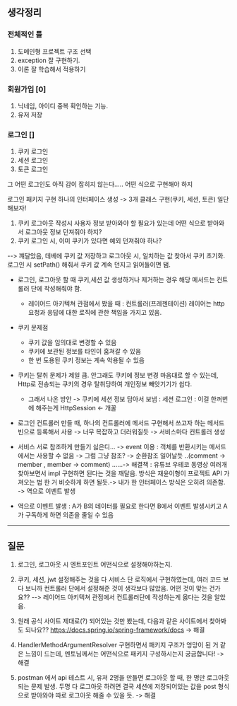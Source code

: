 ## 생각정리

### 전체적인 틀
1. 도메인형 프로젝트 구조 선택
2. exception 잘 구현하기.
3. 이론 잘 학습해서 적용하기

### 회원가입 [0]
1. 닉네임, 아이디 중복 확인하는 기능.
2. 유저 저장

### 로그인 []
1. 쿠키 로그인
2. 세션 로그인 
3. 토큰 로그인

그 어떤 로그인도 아직 감이 잡히지 않는다..... 어떤 식으로 구현해야 하지

로그인 패키지 구현
하나의 인터페이스 생성 -> 3개 클래스 구현(쿠키, 세션, 토큰)
일단 해보자!

1. 쿠키 로그아웃 작성시 사용자 정보 받아와야 할 필요가 있는데 어떤 식으로 받아와서 로그아웃 정보 던져줘야 하지? 
2. 쿠키 로그인 시, 이미 쿠키가 있다면 예외 던져줘야 하나?

 --> 꺠달았음, 데베에 쿠키 값 저장하고 로그아웃 시, 일치하는 값 찾아서 쿠키 초기화. 로그인 시 setPath() 해줘서 쿠키 값 계속 던지고 읽어들이면 됌.

* 로그인, 로그아웃 할 때 쿠키,세션 값 생성하거나 제거하는 경우 해당 메서드는 컨트롤러 단에 작성해줘야 함.
  * 레이어드 아키텍쳐 관점에서 봤을 때 : 컨트롤러(프레젠테이션) 레이어는 http 요청과 응답에 대한 로직에 관한 책임을 가지고 있음.

* 쿠키 문제점
  * 쿠키 값을 임의대로 변경할 수 있음
  * 쿠키에 보관된 정보를 타인이 훔쳐갈 수 있음
  * 한 번 도용된 쿠키 정보는 계속 악용될 수 있음

* 쿠키는 탈취 문제가 제일 큼. 안그래도 쿠키에 정보 변경 마음대로 할 수 있는데, Http로 전송되는 쿠키의 경우 탈취당하여 개인정보 빼앗기기가 쉽다.
  * 그래서 나온 방안 -> 쿠키에 세션 정보 담아서 보냄 : 세션 로그인 : 이걸 한꺼번에 해주는게 HttpSession <- 개꿀

* 로그인 컨트롤러 만들 때, 하나의 컨트롤러에 메서드 구현해서 쓰고자 하는 메서드 빈으로 등록해서 사용 -> 너무 복잡하고 더러워질듯 -> 서비스마다 컨트롤러 생성

* 서비스 서로 참조하게 만들기 싫은디... -> event 이용 : 객체를 반환시키는 메서드에서는 사용할 수 없음 -> 그럼 그냥 참조? -> 순환참조 일어날듯 ..(comment -> member , member -> comment) ......-> 해결책 : 유튜브 우테코 동영상 여러개 찾아보면서 impl 구현하면 된다는 것을 깨달음.  방식은 재윤이형이 프로젝트 API 가져오는 법 한 거 비슷하게 하면 될듯.-> 내가 한 인터페이스 방식은 오히려 의존함. -> 역으로 이벤트 발생
* 역으로 이벤트 발생 : A가 B의 데이터를 필요로 한다면 B에서 이벤트 발생시키고 A가 구독하게 하면 의존을 줄일 수 있음
---
## 질문 

1. 로그인, 로그아웃 시 엔트포인트 어떤식으로 설정해야하는지.
2. 쿠키, 세션, jwt 설정해주는 것을 다 서비스 단 로직에서 구현하였는데, 여러 코드 보다 보니까 컨트롤러 단에서 설정해준 것이 생각보다 많았음. 어떤 것이 맞는 건가요?? --> 레이어드 아키텍쳐 관점에서 컨트롤러단에 작성하는게 옳다는 것을 알았음.


2. 원래 공식 사이트 제대로(?) 되어있는 것만 봤는데, 다음과 같은 사이트에서 찾아봐도 되나요?? https://docs.spring.io/spring-framework/docs  -> 해결
3. HandlerMethodArgumentResolver 구현하면서 패키지 구조가 엉망이 된 거 같은 느낌이 드는데, 멘토님께서는 어떤식으로 패키지 구성하시는지 궁금합니다! -> 해결 
4. postman 에서 api 테스트 시, 유저 2명을 만들면 로그아웃 할 때, 한 명만 로그아웃 되는 문제 발생. 두명 다 로그아웃 하려면 결국 세션에 저장되어있는 값을 post 형식으로 받아와야 따로 로그아웃 해줄 수 있을 듯. -> 해결 
